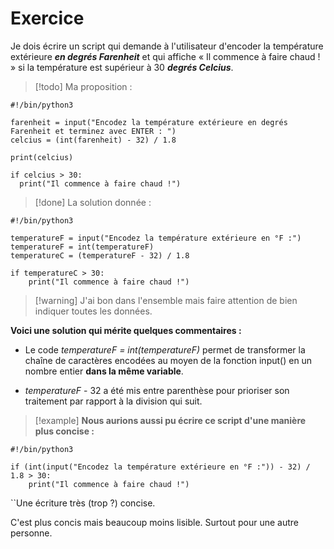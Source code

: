 
# Exercice

Je dois écrire un script qui demande à l'utilisateur d'encoder la température extérieure ***en degrés Farenheit*** et qui affiche « Il commence à faire chaud ! » si la température est supérieur à 30 ***degrés Celcius***.

>[!todo] Ma proposition :
```
#!/bin/python3

farenheit = input("Encodez la température extérieure en degrés Farenheit et terminez avec ENTER : ")
celcius = (int(farenheit) - 32) / 1.8

print(celcius)

if celcius > 30:
  print("Il commence à faire chaud !")
```

>[!done] La solution donnée :
```
#!/bin/python3

temperatureF = input("Encodez la température extérieure en °F :")
temperatureF = int(temperatureF)
temperatureC = (temperatureF - 32) / 1.8

if temperatureC > 30:
    print("Il commence à faire chaud !")
```

>[!warning] J'ai bon dans l'ensemble mais faire attention de bien indiquer toutes les données.

**Voici une solution qui mérite quelques commentaires :**

- Le code *temperatureF = int(temperatureF)* permet de transformer la chaîne de caractères encodées au moyen de la fonction input() en un nombre entier **dans la même variable**.

- *temperatureF* - 32 a été mis entre parenthèse pour prioriser son traitement par rapport à la division qui suit.

>[!example] **Nous aurions aussi pu écrire ce script d'une manière plus concise :**
```
#!/bin/python3

if (int(input("Encodez la température extérieure en °F :")) - 32) / 1.8 > 30:
    print("Il commence à faire chaud !")
```

``Une écriture très (trop ?) concise.

C'est plus concis mais beaucoup moins lisible. Surtout pour une autre personne.